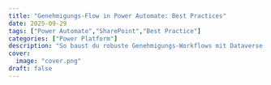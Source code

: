 ```yaml
---
title: "Genehmigungs-Flow in Power Automate: Best Practices"
date: 2025-09-29
tags: ["Power Automate","SharePoint","Best Practice"]
categories: ["Power Platform"]
description: "So baust du robuste Genehmigungs-Workflows mit Dataverse und Adaptive Cards."
cover:
  image: "cover.png"
draft: false
---
```

